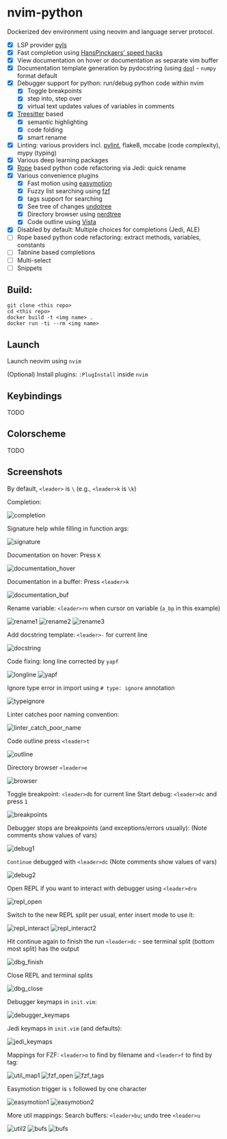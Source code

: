 # nvim-python

Dockerized dev environment using neovim and language server protocol.

- [x] LSP provider [pyls](https://github.com/palantir/python-language-server)
- [x] Fast completion using [HansPinckaers' speed hacks](https://gist.github.com/HansPinckaers/f2a0382fa822aef83976b3e09eff1c46)
- [x] View documentation on hover or documentation as separate vim buffer
- [x] Documentation template generation by pydocstring (using [`doq`](https://github.com/heavenshell/py-doq)) - `numpy` format default
- [x] Debugger support for python: run/debug python code within nvim
    - [x] Toggle breakpoints
    - [x] step into, step over
    - [x] virtual text updates values of variables in comments
- [x] [Treesitter](https://github.com/nvim-treesitter/nvim-treesitter) based 
    - [x] semantic highlighting
    - [x] code folding
    - [x] smart rename
- [x] Linting: various providers incl. [pylint](https://www.pylint.org/), flake8, mccabe (code complexity), mypy (typing)
- [x] Various deep learning packages
- [x] [Rope](https://github.com/python-rope/rope/) based python code refactoring via Jedi: quick rename
- [x] Various convenience plugins 
    - [x] Fast motion using [easymotion](https://github.com/easymotion/vim-easymotion)
    - [x] Fuzzy list searching using [fzf](https://github.com/junegunn/fzf)
    - [x] tags support for searching 
    - [x] See tree of changes [undotree](https://github.com/mbbill/undotree)
    - [x] Directory browser using [nerdtree](https://github.com/preservim/nerdtree)
    - [x] Code outline using [Vista](https://github.com/liuchengxu/vista.vim)
- [x] Disabled by default: Multiple choices for completions (Jedi, ALE)
- [ ] Rope based python code refactoring: extract methods, variables, constants
- [ ] Tabnine based completions
- [ ] Multi-select
- [ ] Snippets

## Build:
```
git clone <this repo>
cd <this repo>
docker build -t <img name> .
docker run -ti --rm <img name>
```

## Launch 
Launch neovim using `nvim`

(Optional) Install plugins: `:PlugInstall` inside `nvim`

## Keybindings
TODO

## Colorscheme
TODO

## Screenshots
By default, `<leader>` is `\` (e.g., `<leader>k` is `\k`)

Completion: 

![completion](screenshots/completion.png)

Signature help while filling in function args:

![signature](screenshots/signature.png)

Documentation on hover: Press `K`

![documentation_hover](screenshots/doc_hover.png)

Documentation in a buffer: Press `<leader>k`

![documentation_buf](screenshots/doc_buf.png)

Rename variable: `<leader>rn` when cursor on variable (`a_bp` in this example)

![rename1](screenshots/rename1.png)
![rename2](screenshots/rename2.png)
![rename3](screenshots/rename3.png)

Add docstring template: `<leader>-` for current line

![docstring](screenshots/docstring.png)

Code fixing: long line corrected by `yapf`

![longline](screenshots/longline.png)
![yapf](screenshots/yapf.png)

Ignore type error in import using `# type: ignore` annotation

![typeignore](screenshots/typeignore.png)

Linter catches poor naming convention:

![linter_catch_poor_name](screenshots/linter_catch_poor_name.png)

Code outline press `<leader>t`

![outline](screenshots/outline.png)

Directory browser `<leader>e`

![browser](screenshots/browser.png)

Toggle breakpoint: `<leader>db` for current line 
Start debug: `<leader>dc` and press `1`

![breakpoints](screenshots/breakpoints.png)

Debugger stops are breakpoints (and exceptions/errors usually): (Note comments show values of vars)

![debug1](screenshots/debug1.png)

`Continue` debugged with `<leader>dc` (Note comments show values of vars)

![debug2](screenshots/debug2.png)

Open REPL if you want to interact with debugger using `<leader>dro`

![repl_open](screenshots/repl_open.png)

Switch to the new REPL split per usual, enter insert mode to use it:

![repl_interact](screenshots/repl_interact.png)
![repl_interact2](screenshots/repl_interact2.png)

Hit continue again to finish the run `<leader>dc` - see terminal split (bottom most split) has the output

![dbg_finish](screenshots/dbg_finish.png)

Close REPL and terminal splits

![dbg_close](screenshots/dbg_close.png)

Debugger keymaps in `init.vim`:

![debugger_keymaps](screenshots/debugger_keymaps.png)

Jedi keymaps in `init.vim` (and defaults):

![jedi_keymaps](screenshots/jedi_keymaps.png)

Mappings for FZF: `<leader>o` to find by filename and `<leader>f` to find by tag:

![util_map1](screenshots/util_map1.png)
![fzf_open](screenshots/fzf_open.png)
![fzf_tags](screenshots/fzf_tags.png)

Easymotion trigger is `s` followed by one character

![easymotion1](screenshots/easymotion1.png)
![easymotion2](screenshots/easymotion2.png)

More util mappings: Search buffers: `<leader>bu`; undo tree `<leader>u`

![util2](screenshots/util2.png)
![bufs](screenshots/bufs.png)
![bufs](screenshots/undotree.png)




